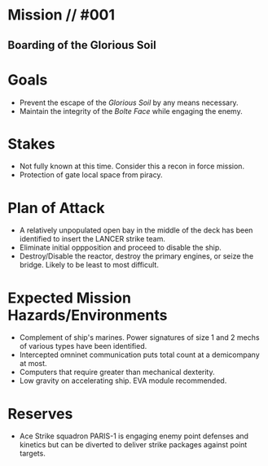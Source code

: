 # Mission // #001
## Boarding of the Glorious Soil
# Goals
- Prevent the escape of the *Glorious Soil* by any means necessary.
- Maintain the integrity of the *Bolte Face* while engaging the enemy.

# Stakes
- Not fully known at this time. Consider this a recon in force mission.
- Protection of gate local space from piracy.

# Plan of Attack
- A relatively unpopulated open bay in the middle of the deck has been identified to insert the LANCER strike team.
- Eliminate initial oppposition and proceed to disable the ship.
- Destroy/Disable the reactor, destroy the primary engines, or seize the bridge. Likely to be least to most difficult.

# Expected Mission Hazards/Environments
- Complement of ship's marines. Power signatures of size 1 and 2 mechs of various types have been identified.
- Intercepted omninet communication puts total count at a demicompany at most.
- Computers that require greater than mechanical dexterity.
- Low gravity on accelerating ship. EVA module recommended.

# Reserves
- Ace Strike squadron PARIS-1 is engaging enemy point defenses and kinetics but can be diverted to deliver strike packages against point targets.
